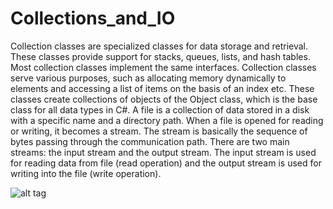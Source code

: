 # Collections_and_IO

Collection classes are specialized classes for data storage and retrieval. These classes provide support for stacks, queues, lists, and hash tables. Most collection classes implement the same interfaces.
Collection classes serve various purposes, such as allocating memory dynamically to elements and accessing a list of items on the basis of an index etc. These classes create collections of objects of the Object class, which is the base class for all data types in C#.
A file is a collection of data stored in a disk with a specific name and a directory path. When a file is opened for reading or writing, it becomes a stream.
The stream is basically the sequence of bytes passing through the communication path. There are two main streams: the input stream and the output stream. The input stream is used for reading data from file (read operation) and the output stream is used for writing into the file (write operation).

![alt tag](http://lms.codecool.com/File/DownloadPicture-ce723d2e59e4e511a08500151788bf01/Medium?downloadName=Learning%20Plan.png)
